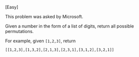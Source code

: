 \[Easy\]

This problem was asked by Microsoft.

Given a number in the form of a list of digits, return all possible permutations.

For example, given `[1,2,3]`, return
```
[[1,2,3],[1,3,2],[2,1,3],[2,3,1],[3,1,2],[3,2,1]]
```